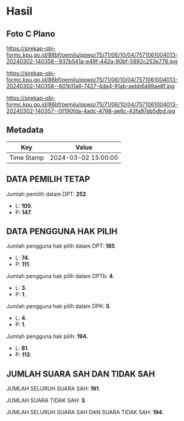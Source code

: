 # Hasil

## Foto C Plano

https://sirekap-obj-formc.kpu.go.id/86bf/pemilu/ppwp/75/71/06/10/04/7571061004013-20240302-140356--937b541a-e49f-442a-90bf-5892c253e778.jpg

https://sirekap-obj-formc.kpu.go.id/86bf/pemilu/ppwp/75/71/06/10/04/7571061004013-20240302-140358--601b11a6-7427-4da4-91ab-aebb6a99ae8f.jpg

https://sirekap-obj-formc.kpu.go.id/86bf/pemilu/ppwp/75/71/06/10/04/7571061004013-20240302-140357--0f190fda-4adc-4788-ae6c-43fa97ab5dbd.jpg


## Metadata

| Key        | Value               |
| ---------- | ------------------- |
| Time Stamp | 2024-03-02 15:00:00 |


## DATA PEMILIH TETAP

Jumlah pemilih dalam DPT: **252**.
 * L: **105**.
 * P: **147**.

## DATA PENGGUNA HAK PILIH

Jumlah pengguna hak pilih dalam DPT: **185**.
 * L: **74**.
 * P: **111**.

Jumlah pengguna hak pilih dalam DPTb: **4**.
 * L: **3**.
 * P: **1**.

Jumlah pengguna hak pilih dalam DPK: **5**.
 * L: **4**.
 * P: **1**.

Jumlah pengguna hak pilih: **194**.
 * L: **81**.
 * P: **113**.

## JUMLAH SUARA SAH DAN TIDAK SAH

JUMLAH SELURUH SUARA SAH: **191**.

JUMLAH SUARA TIDAK SAH: **3**.

JUMLAH SELURUH SUARA SAH DAN SUARA TIDAK SAH: **194**.


